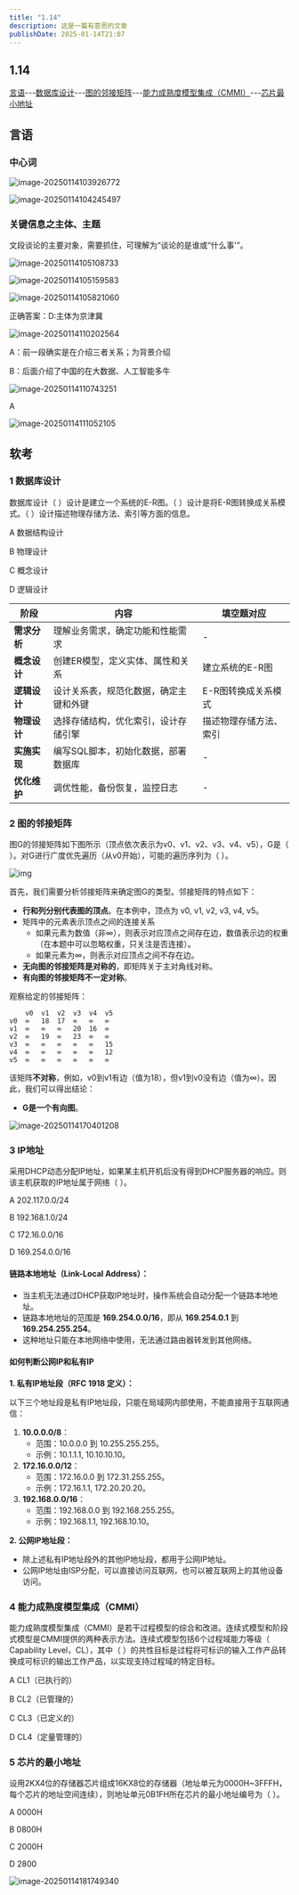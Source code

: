 ```yaml
---
title: "1.14"
description: 这是一篇有意思的文章
publishDate: 2025-01-14T21:07
---
```

## 1.14

[言语](#section1)---[数据库设计](#section2)---[图的邻接矩阵](#section3)---[能力成熟度模型集成（CMMI）](#section4)---[芯片最小地址](#section5)

## 言语<a id="section1"></a>

### 中心词

![image-20250114103926772](https://img.zhenxi.site/2025/01/00d8858ad07a29b1ca22dc2cb4062c3d.png)

![image-20250114104245497](https://img.zhenxi.site/2025/01/ba6f5a174de4d7914cf02ce28b052841.png)

### 关键信息之主体、主题

文段谈论的主要对象，需要抓住，可理解为“谈论的是谁或“什么事'”。

![image-20250114105108733](https://img.zhenxi.site/2025/01/b8704f1d7f7ed231bffd04a698569692.png)

![image-20250114105159583](https://img.zhenxi.site/2025/01/ea1d6ba1aca349ea3578d16aba72372e.png)

![image-20250114105821060](https://img.zhenxi.site/2025/01/354b943295802abb38d2dca46c13a6b3.png)

正确答案：D:主体为京津冀

![image-20250114110202564](https://img.zhenxi.site/2025/01/d85e1a7a28263bea8cf2a9acf86f7325.png)

A：前一段确实是在介绍三者关系；为背景介绍

B：后面介绍了中国的在大数据、人工智能多牛

![image-20250114110743251](https://img.zhenxi.site/2025/01/01e17deb20297307e3af8b578b500d91.png)

A

![image-20250114111052105](https://img.zhenxi.site/2025/01/4cd311ac328c29a3a9981bae25e834d2.png)

## 软考

###  1 数据库设计<a id="section2"></a>

数据库设计（ ）设计是建立一个系统的E-R图。（ ）设计是将E-R图转换成关系模式。（ ）设计描述物理存储方法、索引等方面的信息。

A 数据结构设计

B 物理设计

C 概念设计

D 逻辑设计

| 阶段         | 内容                                   | 填空题对应             |
| ------------ | -------------------------------------- | ---------------------- |
| **需求分析** | 理解业务需求，确定功能和性能需求       | -                      |
| **概念设计** | 创建ER模型，定义实体、属性和关系       | 建立系统的E-R图        |
| **逻辑设计** | 设计关系表，规范化数据，确定主键和外键 | E-R图转换成关系模式    |
| **物理设计** | 选择存储结构，优化索引，设计存储引擎   | 描述物理存储方法、索引 |
| **实施实现** | 编写SQL脚本，初始化数据，部署数据库    | -                      |
| **优化维护** | 调优性能，备份恢复，监控日志           | -                      |

### 2 图的邻接矩阵<a id="section3"></a>

图G的邻接矩阵如下图所示（顶点依次表示为v0、v1、v2、v3、v4、v5），G是（ ）。对G进行广度优先遍历（从v0开始），可能的遍历序列为（ ）。 

 ![img](https://img.zhenxi.site/2025/01/64c0237096fd05f4467320116f16a4be.jpeg)

首先，我们需要分析邻接矩阵来确定图G的类型。邻接矩阵的特点如下：

- **行和列分别代表图的顶点**。在本例中，顶点为 v0, v1, v2, v3, v4, v5。
- 矩阵中的元素表示顶点之间的连接关系
  - 如果元素为数值（非∞），则表示对应顶点之间存在边，数值表示边的权重（在本题中可以忽略权重，只关注是否连接）。
  - 如果元素为∞，则表示对应顶点之间不存在边。
- **无向图的邻接矩阵是对称的**，即矩阵关于主对角线对称。
- **有向图的邻接矩阵不一定对称**。

观察给定的邻接矩阵：

```
    v0  v1  v2  v3  v4  v5
v0  ∞   18  17  ∞   ∞   ∞
v1  ∞   ∞   ∞   20  16  ∞
v2  ∞   19  ∞   23  ∞   ∞
v3  ∞   ∞   ∞   ∞   ∞   15
v4  ∞   ∞   ∞   ∞   ∞   12
v5  ∞   ∞   ∞   ∞   ∞   ∞
```

该矩阵**不对称**，例如，v0到v1有边（值为18），但v1到v0没有边（值为∞）。因此，我们可以得出结论：

- **G是一个有向图**。

![image-20250114170401208](https://img.zhenxi.site/2025/01/4aa9e75ff0b44a9199481c7613edb03f.png)



### 3 IP地址<a id="section3"></a>

采用DHCP动态分配IP地址，如果某主机开机后没有得到DHCP服务器的响应。则该主机获取的IP地址属于网络（ ）。

A 202.117.0.0/24

B 192.168.1.0/24

C 172.16.0.0/16

D 169.254.0.0/16

#### **链路本地地址（Link-Local Address）：**

- 当主机无法通过DHCP获取IP地址时，操作系统会自动分配一个链路本地地址。
- 链路本地地址的范围是 **169.254.0.0/16**，即从 **169.254.0.1** 到 **169.254.255.254**。
- 这种地址只能在本地网络中使用，无法通过路由器转发到其他网络。

#### **如何判断公网IP和私有IP**

**1. 私有IP地址段（RFC 1918 定义）：**

以下三个地址段是私有IP地址段，只能在局域网内部使用，不能直接用于互联网通信：

1. **10.0.0.0/8**：
   - 范围：10.0.0.0 到 10.255.255.255。
   - 示例：10.1.1.1, 10.10.10.10。
2. **172.16.0.0/12**：
   - 范围：172.16.0.0 到 172.31.255.255。
   - 示例：172.16.1.1, 172.20.20.20。
3. **192.168.0.0/16**：
   - 范围：192.168.0.0 到 192.168.255.255。
   - 示例：192.168.1.1, 192.168.10.10。

**2. 公网IP地址段：**

- 除上述私有IP地址段外的其他IP地址段，都用于公网IP地址。
- 公网IP地址由ISP分配，可以直接访问互联网，也可以被互联网上的其他设备访问。



### 4 能力成熟度模型集成（CMMI）<a id="section4"></a>

能力成熟度模型集成（CMMI）是若干过程模型的综合和改进。连续式模型和阶段式模型是CMMI提供的两种表示方法。连续式模型包括6个过程域能力等级（ Capability Level，CL），其中（ ）的共性目标是过程将可标识的输入工作产品转换成可标识的输出工作产品，以实现支持过程域的特定目标。

A CL1（已执行的）

B CL2（已管理的）

C CL3（已定义的）

D CL4（定量管理的）



### 5 芯片的最小地址<a id="section5"></a>

设用2KX4位的存储器芯片组成16KX8位的存储器（地址单元为0000H~3FFFH，每个芯片的地址空间连续），则地址单元0B1FH所在芯片的最小地址编号为（ ）。

A 0000H

B 0800H

C 2000H

D 2800

![image-20250114181749340](https://img.zhenxi.site/2025/01/594a94181faef8605a08beb2be11cbdc.png)

